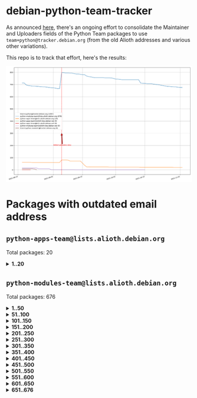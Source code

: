 # debian-python-team-tracker



As announced [here](https://lists.debian.org/debian-python/2021/08/msg00006.html), there's an ongoing effort to consolidate the Maintainer and Uploaders fields of the Python Team packages to use `team+python@tracker.debian.org` (from the old Alioth addresses and various other variations).



This repo is to track that effort, here's the results:



![Python team emails](images/python_team_emails.svg)


# Packages with outdated email address

## `python-apps-team@lists.alioth.debian.org`
Total packages: 20
<details>
<summary><b>1..20</b></summary>


| # | Package | Version |
| --- | --- | --- |
| 1 | [ctop](https://tracker.debian.org/ctop) | 1.0.0-2.1 |
| 2 | [cython](https://tracker.debian.org/cython) | 0.29.14-1 |
| 3 | [db2twitter](https://tracker.debian.org/db2twitter) | 0.6-1.1 |
| 4 | [dodgy](https://tracker.debian.org/dodgy) | 0.1.9-3 |
| 5 | [etm](https://tracker.debian.org/etm) | 3.2.30-1.1 |
| 6 | [firmware-microbit-micropython](https://tracker.debian.org/firmware-microbit-micropython) | 1.0.1-2 |
| 7 | [flatlatex](https://tracker.debian.org/flatlatex) | 0.8-1.1 |
| 8 | [freealchemist](https://tracker.debian.org/freealchemist) | 0.5-1.1 |
| 9 | [kanboard-cli](https://tracker.debian.org/kanboard-cli) | 0.0.2-1.1 |
| 10 | [lightyears](https://tracker.debian.org/lightyears) | 1.4-2 |
| 11 | [muttdown](https://tracker.debian.org/muttdown) | 0.3.4-1 |
| 12 | [pelican](https://tracker.debian.org/pelican) | 4.0.1+dfsg-1.1 |
| 13 | [pipenv](https://tracker.debian.org/pipenv) | 11.9.0-1.1 |
| 14 | [prospector](https://tracker.debian.org/prospector) | 1.1.7-2 |
| 15 | [pybik](https://tracker.debian.org/pybik) | 3.0-3.1 |
| 16 | [retweet](https://tracker.debian.org/retweet) | 0.10-1.1 |
| 17 | [sen](https://tracker.debian.org/sen) | 0.6.1-0.1 |
| 18 | [sinntp](https://tracker.debian.org/sinntp) | 1.6-1.2 |
| 19 | [smem](https://tracker.debian.org/smem) | 1.5-1.1 |
| 20 | [voltron](https://tracker.debian.org/voltron) | 0.1.7+git20200109-1.1 |
</details>

## `python-modules-team@lists.alioth.debian.org`
Total packages: 676
<details>
<summary><b>1..50</b></summary>


| # | Package | Version |
| --- | --- | --- |
| 1 | [anorack](https://tracker.debian.org/anorack) | 0.2.7-1 |
| 2 | [anosql](https://tracker.debian.org/anosql) | 1.0.1-1 |
| 3 | [appdirs](https://tracker.debian.org/appdirs) | 1.4.4-1 |
| 4 | [asn1crypto](https://tracker.debian.org/asn1crypto) | 1.4.0-1 |
| 5 | [astral](https://tracker.debian.org/astral) | 1.6.1-2 |
| 6 | [authres](https://tracker.debian.org/authres) | 1.2.0-2 |
| 7 | [automat](https://tracker.debian.org/automat) | 20.2.0-1 |
| 8 | [azure-cosmos-table-python](https://tracker.debian.org/azure-cosmos-table-python) | 1.0.5+git20191025-5 |
| 9 | [babelfish](https://tracker.debian.org/babelfish) | 0.5.4-3 |
| 10 | [bdist-nsi](https://tracker.debian.org/bdist-nsi) | 0.1.5-2 |
| 11 | [behave](https://tracker.debian.org/behave) | 1.2.6-3 |
| 12 | [bernhard](https://tracker.debian.org/bernhard) | 0.2.6-2 |
| 13 | [betamax](https://tracker.debian.org/betamax) | 0.8.1-2 |
| 14 | [bibtexparser](https://tracker.debian.org/bibtexparser) | 1.1.0+ds-3 |
| 15 | [binaryornot](https://tracker.debian.org/binaryornot) | 0.4.4+dfsg-4 |
| 16 | [bitstruct](https://tracker.debian.org/bitstruct) | 8.9.0-1 |
| 17 | [blessings](https://tracker.debian.org/blessings) | 1.6-3 |
| 18 | [case](https://tracker.debian.org/case) | 1.5.3+dfsg-3 |
| 19 | [celery-batches](https://tracker.debian.org/celery-batches) | 0.2-2 |
| 20 | [celery-haystack](https://tracker.debian.org/celery-haystack) | 0.10-4 |
| 21 | [cerealizer](https://tracker.debian.org/cerealizer) | 0.8.1-3 |
| 22 | [chardet](https://tracker.debian.org/chardet) | 4.0.0-1 |
| 23 | [chargebee-python](https://tracker.debian.org/chargebee-python) | 1.6.6-1 |
| 24 | [chargebee2-python](https://tracker.debian.org/chargebee2-python) | 2.7.3-1 |
| 25 | [circuits](https://tracker.debian.org/circuits) | 3.1.0+ds1-2 |
| 26 | [codicefiscale](https://tracker.debian.org/codicefiscale) | 0.9+ds0-2 |
| 27 | [colorclass](https://tracker.debian.org/colorclass) | 2.2.0-2.1 |
| 28 | [colorspacious](https://tracker.debian.org/colorspacious) | 1.1.2-2 |
| 29 | [commonmark](https://tracker.debian.org/commonmark) | 0.9.1-3 |
| 30 | [constantly](https://tracker.debian.org/constantly) | 15.1.0-2 |
| 31 | [contextlib2](https://tracker.debian.org/contextlib2) | 0.6.0.post1-1 |
| 32 | [cookiecutter](https://tracker.debian.org/cookiecutter) | 1.6.0-4 |
| 33 | [coreapi](https://tracker.debian.org/coreapi) | 2.3.3-4 |
| 34 | [coreschema](https://tracker.debian.org/coreschema) | 0.0.4-3 |
| 35 | [cov-core](https://tracker.debian.org/cov-core) | 1.15.0-3 |
| 36 | [cppy](https://tracker.debian.org/cppy) | 1.1.0-2 |
| 37 | [cram](https://tracker.debian.org/cram) | 0.7-4 |
| 38 | [cssutils](https://tracker.debian.org/cssutils) | 1.0.2-3 |
| 39 | [d2to1](https://tracker.debian.org/d2to1) | 0.2.12-2 |
| 40 | [deap](https://tracker.debian.org/deap) | 1.3.1-2 |
| 41 | [debiancontributors](https://tracker.debian.org/debiancontributors) | 0.7.8-2 |
| 42 | [devpi-common](https://tracker.debian.org/devpi-common) | 3.2.2-1.1 |
| 43 | [django-ajax-selects](https://tracker.debian.org/django-ajax-selects) | 1.7.0-3 |
| 44 | [django-anymail](https://tracker.debian.org/django-anymail) | 7.1.0-1 |
| 45 | [django-bitfield](https://tracker.debian.org/django-bitfield) | 1.9.6-2 |
| 46 | [django-dirtyfields](https://tracker.debian.org/django-dirtyfields) | 1.3.1-2 |
| 47 | [django-downloadview](https://tracker.debian.org/django-downloadview) | 2.1.1-1 |
| 48 | [django-environ](https://tracker.debian.org/django-environ) | 0.4.4-2 |
| 49 | [django-filter](https://tracker.debian.org/django-filter) | 2.4.0-1 |
| 50 | [django-hvad](https://tracker.debian.org/django-hvad) | 1.8.0-1.1 |
</details>
<details>
<summary><b>51..100</b></summary>

| # | Package | Version |
| --- | --- | --- |
| 51 | [django-impersonate](https://tracker.debian.org/django-impersonate) | 1.5-1 |
| 52 | [django-js-reverse](https://tracker.debian.org/django-js-reverse) | 0.7.3-1.1 |
| 53 | [django-macaddress](https://tracker.debian.org/django-macaddress) | 1.5.0-2 |
| 54 | [django-markupfield](https://tracker.debian.org/django-markupfield) | 2.0.0-1 |
| 55 | [django-memoize](https://tracker.debian.org/django-memoize) | 2.2.0+dfsg-1 |
| 56 | [django-nose](https://tracker.debian.org/django-nose) | 1.4.6-2.1 |
| 57 | [django-notification](https://tracker.debian.org/django-notification) | 1.2.0-3 |
| 58 | [django-organizations](https://tracker.debian.org/django-organizations) | 1.1.2-1 |
| 59 | [django-pagination](https://tracker.debian.org/django-pagination) | 1.0.7-4 |
| 60 | [django-paintstore](https://tracker.debian.org/django-paintstore) | 0.2-4 |
| 61 | [django-picklefield](https://tracker.debian.org/django-picklefield) | 3.0.1-1 |
| 62 | [django-pipeline](https://tracker.debian.org/django-pipeline) | 1.6.14-3 |
| 63 | [django-q](https://tracker.debian.org/django-q) | 1.2.1-1 |
| 64 | [django-recurrence](https://tracker.debian.org/django-recurrence) | 1.10.3-1 |
| 65 | [django-redis-sessions](https://tracker.debian.org/django-redis-sessions) | 0.6.1-2 |
| 66 | [django-simple-redis-admin](https://tracker.debian.org/django-simple-redis-admin) | 1.4.0-2 |
| 67 | [django-stronghold](https://tracker.debian.org/django-stronghold) | 0.3.0+debian-2 |
| 68 | [django-webpack-loader](https://tracker.debian.org/django-webpack-loader) | 0.6.0-2 |
| 69 | [django-websocket-redis](https://tracker.debian.org/django-websocket-redis) | 0.4.7-2 |
| 70 | [django-wkhtmltopdf](https://tracker.debian.org/django-wkhtmltopdf) | 3.3.0-1 |
| 71 | [django-xmlrpc](https://tracker.debian.org/django-xmlrpc) | 0.1.8-2 |
| 72 | [djangorestframework-api-key](https://tracker.debian.org/djangorestframework-api-key) | 2.0.0-2 |
| 73 | [djangorestframework-filters](https://tracker.debian.org/djangorestframework-filters) | 1.0.0.dev0-1 |
| 74 | [dkimpy](https://tracker.debian.org/dkimpy) | 1.0.5-1 |
| 75 | [dnsdiag](https://tracker.debian.org/dnsdiag) | 1.7.0-1 |
| 76 | [dnspython](https://tracker.debian.org/dnspython) | 2.0.0-1 |
| 77 | [dockerpty](https://tracker.debian.org/dockerpty) | 0.4.1-2 |
| 78 | [dominate](https://tracker.debian.org/dominate) | 2.3.1-2 |
| 79 | [doublex](https://tracker.debian.org/doublex) | 1.9.2-1 |
| 80 | [drf-generators](https://tracker.debian.org/drf-generators) | 0.5.0-1 |
| 81 | [easyprocess](https://tracker.debian.org/easyprocess) | 0.2.5-2 |
| 82 | [elasticsearch-curator](https://tracker.debian.org/elasticsearch-curator) | 5.8.1-1 |
| 83 | [entrypoints](https://tracker.debian.org/entrypoints) | 0.3-3 |
| 84 | [enum34](https://tracker.debian.org/enum34) | 1.1.6-4 |
| 85 | [enzyme](https://tracker.debian.org/enzyme) | 0.4.1-2 |
| 86 | [exam](https://tracker.debian.org/exam) | 0.10.5-3 |
| 87 | [factory-boy](https://tracker.debian.org/factory-boy) | 2.11.1-3 |
| 88 | [faker](https://tracker.debian.org/faker) | 0.9.3-0.1 |
| 89 | [fakesleep](https://tracker.debian.org/fakesleep) | 0.1-2 |
| 90 | [fastchunking](https://tracker.debian.org/fastchunking) | 0.0.3-2 |
| 91 | [feedgenerator](https://tracker.debian.org/feedgenerator) | 1.9-2 |
| 92 | [flake8-polyfill](https://tracker.debian.org/flake8-polyfill) | 1.0.2-2 |
| 93 | [flask-api](https://tracker.debian.org/flask-api) | 1.1+dfsg-1.1 |
| 94 | [flask-assets](https://tracker.debian.org/flask-assets) | 2.0-1 |
| 95 | [flask-babelex](https://tracker.debian.org/flask-babelex) | 0.9.4-1 |
| 96 | [flask-bcrypt](https://tracker.debian.org/flask-bcrypt) | 0.7.1-2 |
| 97 | [flask-compress](https://tracker.debian.org/flask-compress) | 1.4.0-3 |
| 98 | [flask-gravatar](https://tracker.debian.org/flask-gravatar) | 0.4.2-2 |
| 99 | [flask-htmlmin](https://tracker.debian.org/flask-htmlmin) | 1.3.2-2 |
| 100 | [flask-ldapconn](https://tracker.debian.org/flask-ldapconn) | 0.7.2-1.1 |
</details>
<details>
<summary><b>101..150</b></summary>

| # | Package | Version |
| --- | --- | --- |
| 101 | [flask-limiter](https://tracker.debian.org/flask-limiter) | 1.0.1-2 |
| 102 | [flask-login](https://tracker.debian.org/flask-login) | 0.5.0-1 |
| 103 | [flask-mail](https://tracker.debian.org/flask-mail) | 0.9.1+dfsg1-1.1 |
| 104 | [flask-mongoengine](https://tracker.debian.org/flask-mongoengine) | 0.9.3-4 |
| 105 | [flask-multistatic](https://tracker.debian.org/flask-multistatic) | 1.0-2 |
| 106 | [flask-paranoid](https://tracker.debian.org/flask-paranoid) | 0.2.0-3.1 |
| 107 | [flask-script](https://tracker.debian.org/flask-script) | 2.0.6-2 |
| 108 | [flask-silk](https://tracker.debian.org/flask-silk) | 0.2-18 |
| 109 | [flask-wtf](https://tracker.debian.org/flask-wtf) | 0.14.3-1 |
| 110 | [flufl.bounce](https://tracker.debian.org/flufl.bounce) | 3.0.1-1 |
| 111 | [flufl.enum](https://tracker.debian.org/flufl.enum) | 4.1.1-3 |
| 112 | [flufl.i18n](https://tracker.debian.org/flufl.i18n) | 3.0.1-1 |
| 113 | [flufl.lock](https://tracker.debian.org/flufl.lock) | 5.0.1-1 |
| 114 | [flufl.password](https://tracker.debian.org/flufl.password) | 1.3-3 |
| 115 | [flufl.testing](https://tracker.debian.org/flufl.testing) | 0.7-2 |
| 116 | [gerritlib](https://tracker.debian.org/gerritlib) | 0.8.0-2 |
| 117 | [gmplot](https://tracker.debian.org/gmplot) | 1.2.0-2 |
| 118 | [gpxpy](https://tracker.debian.org/gpxpy) | 1.4.2-1 |
| 119 | [gtextfsm](https://tracker.debian.org/gtextfsm) | 1.1.0-2 |
| 120 | [gtts](https://tracker.debian.org/gtts) | 2.0.3-1 |
| 121 | [gtts-token](https://tracker.debian.org/gtts-token) | 1.1.3-1 |
| 122 | [guzzle-sphinx-theme](https://tracker.debian.org/guzzle-sphinx-theme) | 0.7.11-5 |
| 123 | [hachoir](https://tracker.debian.org/hachoir) | 3.1.0+dfsg-3 |
| 124 | [haproxy-log-analysis](https://tracker.debian.org/haproxy-log-analysis) | 2.0~b0-2 |
| 125 | [heapdict](https://tracker.debian.org/heapdict) | 1.0.1-1 |
| 126 | [hiro](https://tracker.debian.org/hiro) | 0.5-2 |
| 127 | [httpx](https://tracker.debian.org/httpx) | 0.16.1-1 |
| 128 | [hypothesis-auto](https://tracker.debian.org/hypothesis-auto) | 1.1.4-2 |
| 129 | [importmagic](https://tracker.debian.org/importmagic) | 0.1.7-2 |
| 130 | [inflection](https://tracker.debian.org/inflection) | 0.3.1-2 |
| 131 | [isodate](https://tracker.debian.org/isodate) | 0.6.0-2 |
| 132 | [itypes](https://tracker.debian.org/itypes) | 1.1.0-4 |
| 133 | [jaraco.itertools](https://tracker.debian.org/jaraco.itertools) | 2.0.1-4 |
| 134 | [javaproperties](https://tracker.debian.org/javaproperties) | 0.7.0-1 |
| 135 | [jinja2-time](https://tracker.debian.org/jinja2-time) | 0.2.0-2 |
| 136 | [jpy](https://tracker.debian.org/jpy) | 0.9.0-3 |
| 137 | [jpylyzer](https://tracker.debian.org/jpylyzer) | 2.0.0-3 |
| 138 | [json-tricks](https://tracker.debian.org/json-tricks) | 3.11.0-2 |
| 139 | [jsonhyperschema-codec](https://tracker.debian.org/jsonhyperschema-codec) | 1.0.3-2 |
| 140 | [jsonpickle](https://tracker.debian.org/jsonpickle) | 1.2-1 |
| 141 | [junos-eznc](https://tracker.debian.org/junos-eznc) | 2.1.7-3 |
| 142 | [jupyter-sphinx-theme](https://tracker.debian.org/jupyter-sphinx-theme) | 0.0.6+ds1-10 |
| 143 | [kitchen](https://tracker.debian.org/kitchen) | 1.2.6-2 |
| 144 | [kivy](https://tracker.debian.org/kivy) | 1.11.0-2 |
| 145 | [lazr.delegates](https://tracker.debian.org/lazr.delegates) | 2.0.3-2 |
| 146 | [lazr.smtptest](https://tracker.debian.org/lazr.smtptest) | 2.0.3-2 |
| 147 | [lexicon](https://tracker.debian.org/lexicon) | 3.3.17-1 |
| 148 | [libthumbor](https://tracker.debian.org/libthumbor) | 1.3.3-2 |
| 149 | [logilab-constraint](https://tracker.debian.org/logilab-constraint) | 0.6.0-2 |
| 150 | [mako](https://tracker.debian.org/mako) | 1.1.3+ds1-2 |
</details>
<details>
<summary><b>151..200</b></summary>

| # | Package | Version |
| --- | --- | --- |
| 151 | [manuel](https://tracker.debian.org/manuel) | 1.10.1-2 |
| 152 | [markupsafe](https://tracker.debian.org/markupsafe) | 1.1.1-1 |
| 153 | [mercurial-extension-utils](https://tracker.debian.org/mercurial-extension-utils) | 1.5.1-1 |
| 154 | [mercurial-extension-utils](https://tracker.debian.org/mercurial-extension-utils) | 1.5.1-3 |
| 155 | [mercurial-keyring](https://tracker.debian.org/mercurial-keyring) | 1.3.1-3 |
| 156 | [microsoft-authentication-extensions-for-python](https://tracker.debian.org/microsoft-authentication-extensions-for-python) | 0.3.0-1 |
| 157 | [milksnake](https://tracker.debian.org/milksnake) | 0.1.5-1 |
| 158 | [mimerender](https://tracker.debian.org/mimerender) | 0.6.0-2 |
| 159 | [mmllib](https://tracker.debian.org/mmllib) | 0.3.0.post1-2 |
| 160 | [mockldap](https://tracker.debian.org/mockldap) | 0.3.0-4 |
| 161 | [modernize](https://tracker.debian.org/modernize) | 0.7-2 |
| 162 | [moksha.common](https://tracker.debian.org/moksha.common) | 1.2.5-4 |
| 163 | [more-itertools](https://tracker.debian.org/more-itertools) | 4.2.0-3 |
| 164 | [mrtparse](https://tracker.debian.org/mrtparse) | 1.6-2 |
| 165 | [musicbrainzngs](https://tracker.debian.org/musicbrainzngs) | 0.7.1-2 |
| 166 | [mutagen](https://tracker.debian.org/mutagen) | 1.45.1-2 |
| 167 | [mwic](https://tracker.debian.org/mwic) | 0.7.8-1 |
| 168 | [mysql-connector-python](https://tracker.debian.org/mysql-connector-python) | 8.0.15-2 |
| 169 | [nb2plots](https://tracker.debian.org/nb2plots) | 0.6-2 |
| 170 | [netmiko](https://tracker.debian.org/netmiko) | 2.4.2-1 |
| 171 | [networkx](https://tracker.debian.org/networkx) | 2.5+ds-2 |
| 172 | [nose](https://tracker.debian.org/nose) | 1.3.7-6 |
| 173 | [nose2](https://tracker.debian.org/nose2) | 0.9.2-1 |
| 174 | [nose2-cov](https://tracker.debian.org/nose2-cov) | 1.0a4-3 |
| 175 | [ntplib](https://tracker.debian.org/ntplib) | 0.3.3-2 |
| 176 | [numpy-stl](https://tracker.debian.org/numpy-stl) | 2.9.0-1 |
| 177 | [numpydoc](https://tracker.debian.org/numpydoc) | 1.1.0-3 |
| 178 | [obsub](https://tracker.debian.org/obsub) | 0.2-4 |
| 179 | [okasha](https://tracker.debian.org/okasha) | 0.2.4-4 |
| 180 | [overpass](https://tracker.debian.org/overpass) | 0.7-1 |
| 181 | [pastescript](https://tracker.debian.org/pastescript) | 2.0.2-4 |
| 182 | [pcapy](https://tracker.debian.org/pcapy) | 0.11.4-2 |
| 183 | [pdfkit](https://tracker.debian.org/pdfkit) | 0.6.1-2 |
| 184 | [pep8](https://tracker.debian.org/pep8) | 1.7.1-9 |
| 185 | [pep8-naming](https://tracker.debian.org/pep8-naming) | 0.10.0-1 |
| 186 | [pg8000](https://tracker.debian.org/pg8000) | 1.10.6-2 |
| 187 | [pidcat](https://tracker.debian.org/pidcat) | 2.1.0-4 |
| 188 | [pilkit](https://tracker.debian.org/pilkit) | 2.0-3 |
| 189 | [plastex](https://tracker.debian.org/plastex) | 2.1-2 |
| 190 | [ply](https://tracker.debian.org/ply) | 3.11-4 |
| 191 | [portio](https://tracker.debian.org/portio) | 0.5-4 |
| 192 | [postgresfixture](https://tracker.debian.org/postgresfixture) | 0.4.2-1 |
| 193 | [power](https://tracker.debian.org/power) | 1.4+dfsg-4 |
| 194 | [pprintpp](https://tracker.debian.org/pprintpp) | 0.4.0-2 |
| 195 | [preggy](https://tracker.debian.org/preggy) | 1.4.4-1 |
| 196 | [prettytable](https://tracker.debian.org/prettytable) | 0.7.2-5 |
| 197 | [proxmoxer](https://tracker.debian.org/proxmoxer) | 1.0.3-2 |
| 198 | [ptable](https://tracker.debian.org/ptable) | 0.9.2-2 |
| 199 | [py-macaroon-bakery](https://tracker.debian.org/py-macaroon-bakery) | 1.3.1-1 |
| 200 | [py-radix](https://tracker.debian.org/py-radix) | 0.10.0-3 |
</details>
<details>
<summary><b>201..250</b></summary>

| # | Package | Version |
| --- | --- | --- |
| 201 | [py3dns](https://tracker.debian.org/py3dns) | 3.2.1-1 |
| 202 | [pyasn1](https://tracker.debian.org/pyasn1) | 0.4.8-1 |
| 203 | [pybindgen](https://tracker.debian.org/pybindgen) | 0.20.0+dfsg1-2 |
| 204 | [pycairo](https://tracker.debian.org/pycairo) | 1.16.2-3 |
| 205 | [pycairo](https://tracker.debian.org/pycairo) | 1.16.2-4 |
| 206 | [pycallgraph](https://tracker.debian.org/pycallgraph) | 1.1.3-1.2 |
| 207 | [pycares](https://tracker.debian.org/pycares) | 3.1.1-1 |
| 208 | [pycifrw](https://tracker.debian.org/pycifrw) | 4.4-2 |
| 209 | [pyclamd](https://tracker.debian.org/pyclamd) | 0.4.0-2 |
| 210 | [pycodestyle](https://tracker.debian.org/pycodestyle) | 2.6.0-1 |
| 211 | [pycparser](https://tracker.debian.org/pycparser) | 2.20-3 |
| 212 | [pycryptodome](https://tracker.debian.org/pycryptodome) | 3.9.7+dfsg1-1 |
| 213 | [pycxx](https://tracker.debian.org/pycxx) | 7.1.4-0.1 |
| 214 | [pydbus](https://tracker.debian.org/pydbus) | 0.6.0-4 |
| 215 | [pydenticon](https://tracker.debian.org/pydenticon) | 0.3.1-2 |
| 216 | [pydispatcher](https://tracker.debian.org/pydispatcher) | 2.0.5-2 |
| 217 | [pydle](https://tracker.debian.org/pydle) | 0.9.4-2 |
| 218 | [pyeapi](https://tracker.debian.org/pyeapi) | 0.8.1-2 |
| 219 | [pyee](https://tracker.debian.org/pyee) | 7.0.2-1 |
| 220 | [pyenchant](https://tracker.debian.org/pyenchant) | 3.2.0-1 |
| 221 | [pyfg](https://tracker.debian.org/pyfg) | 0.50-2 |
| 222 | [pyfiglet](https://tracker.debian.org/pyfiglet) | 0.8.0+dfsg-1 |
| 223 | [pyfribidi](https://tracker.debian.org/pyfribidi) | 0.12.0+repack-7 |
| 224 | [pygame](https://tracker.debian.org/pygame) | 1.9.6+dfsg-2 |
| 225 | [pygeoif](https://tracker.debian.org/pygeoif) | 0.7-2 |
| 226 | [pygithub](https://tracker.debian.org/pygithub) | 1.43.7-1 |
| 227 | [pygments](https://tracker.debian.org/pygments) | 2.3.1+dfsg-3 |
| 228 | [pygtail](https://tracker.debian.org/pygtail) | 0.6.1-2 |
| 229 | [pygtkspellcheck](https://tracker.debian.org/pygtkspellcheck) | 4.0.5-2 |
| 230 | [pyhamcrest](https://tracker.debian.org/pyhamcrest) | 1.9.0-3 |
| 231 | [pyinotify](https://tracker.debian.org/pyinotify) | 0.9.6-1.3 |
| 232 | [pyiosxr](https://tracker.debian.org/pyiosxr) | 0.52-1.1 |
| 233 | [pyjavaproperties](https://tracker.debian.org/pyjavaproperties) | 0.7-2 |
| 234 | [pyjokes](https://tracker.debian.org/pyjokes) | 0.5.0-3 |
| 235 | [pykcs11](https://tracker.debian.org/pykcs11) | 1.5.10-1 |
| 236 | [pylama](https://tracker.debian.org/pylama) | 7.4.3-3 |
| 237 | [pylibmc](https://tracker.debian.org/pylibmc) | 1.5.2-3 |
| 238 | [pylint-celery](https://tracker.debian.org/pylint-celery) | 0.3-5 |
| 239 | [pylint-common](https://tracker.debian.org/pylint-common) | 0.2.5-4 |
| 240 | [pylint-django](https://tracker.debian.org/pylint-django) | 2.0.13-1 |
| 241 | [pylint-flask](https://tracker.debian.org/pylint-flask) | 0.5-4 |
| 242 | [pylint-plugin-utils](https://tracker.debian.org/pylint-plugin-utils) | 0.6-1 |
| 243 | [pymacs](https://tracker.debian.org/pymacs) | 0.25-3 |
| 244 | [pymilter](https://tracker.debian.org/pymilter) | 1.0.4-2 |
| 245 | [pymodbus](https://tracker.debian.org/pymodbus) | 2.1.0+dfsg-2 |
| 246 | [pymssql](https://tracker.debian.org/pymssql) | 2.1.4+dfsg-3 |
| 247 | [pynag](https://tracker.debian.org/pynag) | 1.1.2+dfsg-2 |
| 248 | [pynliner](https://tracker.debian.org/pynliner) | 0.8.0-2 |
| 249 | [pyopengl](https://tracker.debian.org/pyopengl) | 3.1.5+dfsg-1 |
| 250 | [pypandoc](https://tracker.debian.org/pypandoc) | 1.5+ds0-1 |
</details>
<details>
<summary><b>251..300</b></summary>

| # | Package | Version |
| --- | --- | --- |
| 251 | [pyparsing](https://tracker.debian.org/pyparsing) | 2.4.7-1 |
| 252 | [pyphen](https://tracker.debian.org/pyphen) | 0.9.5-3 |
| 253 | [pyprind](https://tracker.debian.org/pyprind) | 2.11.2-2 |
| 254 | [pyquery](https://tracker.debian.org/pyquery) | 1.2.9-4 |
| 255 | [pyrad](https://tracker.debian.org/pyrad) | 2.1-2 |
| 256 | [pyrsistent](https://tracker.debian.org/pyrsistent) | 0.15.5-1 |
| 257 | [pysimplesoap](https://tracker.debian.org/pysimplesoap) | 1.16.2-3 |
| 258 | [pysmi](https://tracker.debian.org/pysmi) | 0.3.2-2 |
| 259 | [pysodium](https://tracker.debian.org/pysodium) | 0.7.0-2 |
| 260 | [pyspf](https://tracker.debian.org/pyspf) | 2.0.14-2 |
| 261 | [pysrt](https://tracker.debian.org/pysrt) | 1.0.1-2 |
| 262 | [pyssim](https://tracker.debian.org/pyssim) | 0.2-2 |
| 263 | [pystemd](https://tracker.debian.org/pystemd) | 0.7.0-4 |
| 264 | [pysubnettree](https://tracker.debian.org/pysubnettree) | 0.33-1 |
| 265 | [pytaglib](https://tracker.debian.org/pytaglib) | 0.3.6+dfsg-2 |
| 266 | [pytds](https://tracker.debian.org/pytds) | 1.10.0-1 |
| 267 | [pytest-arraydiff](https://tracker.debian.org/pytest-arraydiff) | 0.3-1 |
| 268 | [pytest-bdd](https://tracker.debian.org/pytest-bdd) | 3.2.1-1 |
| 269 | [pytest-cookies](https://tracker.debian.org/pytest-cookies) | 0.4.0-1 |
| 270 | [pytest-django](https://tracker.debian.org/pytest-django) | 3.5.1-1 |
| 271 | [pytest-expect](https://tracker.debian.org/pytest-expect) | 1.1.0-2 |
| 272 | [pytest-forked](https://tracker.debian.org/pytest-forked) | 1.3.0-1 |
| 273 | [pytest-httpbin](https://tracker.debian.org/pytest-httpbin) | 1.0.0-2 |
| 274 | [pytest-instafail](https://tracker.debian.org/pytest-instafail) | 0.4.2-1 |
| 275 | [pytest-remotedata](https://tracker.debian.org/pytest-remotedata) | 0.3.2-1 |
| 276 | [pytest-runner](https://tracker.debian.org/pytest-runner) | 2.11.1-1.2 |
| 277 | [pytest-sugar](https://tracker.debian.org/pytest-sugar) | 0.9.4-1 |
| 278 | [pytest-tornado](https://tracker.debian.org/pytest-tornado) | 0.8.1-1 |
| 279 | [pytest-vcr](https://tracker.debian.org/pytest-vcr) | 1.0.2-2 |
| 280 | [pytest-xvfb](https://tracker.debian.org/pytest-xvfb) | 1.2.0-1 |
| 281 | [python-activipy](https://tracker.debian.org/python-activipy) | 0.1-7 |
| 282 | [python-adal](https://tracker.debian.org/python-adal) | 1.2.2-1 |
| 283 | [python-agate](https://tracker.debian.org/python-agate) | 1.6.1-1 |
| 284 | [python-agate-excel](https://tracker.debian.org/python-agate-excel) | 0.2.3-1 |
| 285 | [python-aiohttp-security](https://tracker.debian.org/python-aiohttp-security) | 0.4.0-2 |
| 286 | [python-aiohttp-session](https://tracker.debian.org/python-aiohttp-session) | 2.9.0-2 |
| 287 | [python-aioinflux](https://tracker.debian.org/python-aioinflux) | 0.9.0-2 |
| 288 | [python-aiomeasures](https://tracker.debian.org/python-aiomeasures) | 0.5.14-3 |
| 289 | [python-amqplib](https://tracker.debian.org/python-amqplib) | 1.0.2-2 |
| 290 | [python-anyjson](https://tracker.debian.org/python-anyjson) | 0.3.3-2 |
| 291 | [python-apptools](https://tracker.debian.org/python-apptools) | 4.5.0-1.1 |
| 292 | [python-aptly](https://tracker.debian.org/python-aptly) | 0.12.10-2 |
| 293 | [python-args](https://tracker.debian.org/python-args) | 0.1.0-3 |
| 294 | [python-arpy](https://tracker.debian.org/python-arpy) | 1.1.1-4 |
| 295 | [python-astor](https://tracker.debian.org/python-astor) | 0.8.1-1 |
| 296 | [python-async-timeout](https://tracker.debian.org/python-async-timeout) | 3.0.1-1.1 |
| 297 | [python-azure-devtools](https://tracker.debian.org/python-azure-devtools) | 1.2.0-1 |
| 298 | [python-base58](https://tracker.debian.org/python-base58) | 1.0.3-1.1 |
| 299 | [python-bcdoc](https://tracker.debian.org/python-bcdoc) | 0.16.0-2 |
| 300 | [python-bioblend](https://tracker.debian.org/python-bioblend) | 0.7.0-3 |
</details>
<details>
<summary><b>301..350</b></summary>

| # | Package | Version |
| --- | --- | --- |
| 301 | [python-bitbucket-api](https://tracker.debian.org/python-bitbucket-api) | 0.5.0-3 |
| 302 | [python-box](https://tracker.debian.org/python-box) | 3.4.6-2 |
| 303 | [python-btrees](https://tracker.debian.org/python-btrees) | 4.3.1-2 |
| 304 | [python-cachecontrol](https://tracker.debian.org/python-cachecontrol) | 0.12.6-1 |
| 305 | [python-can](https://tracker.debian.org/python-can) | 3.3.2.final~github-2 |
| 306 | [python-cement](https://tracker.debian.org/python-cement) | 2.10.0-2 |
| 307 | [python-cerberus](https://tracker.debian.org/python-cerberus) | 1.3.2-1 |
| 308 | [python-click-log](https://tracker.debian.org/python-click-log) | 0.2.1-2 |
| 309 | [python-click-threading](https://tracker.debian.org/python-click-threading) | 0.4.4-2 |
| 310 | [python-clint](https://tracker.debian.org/python-clint) | 0.5.1-3 |
| 311 | [python-cluster](https://tracker.debian.org/python-cluster) | 1.3.3-3 |
| 312 | [python-cmarkgfm](https://tracker.debian.org/python-cmarkgfm) | 0.4.2-1 |
| 313 | [python-coloredlogs](https://tracker.debian.org/python-coloredlogs) | 7.3-2 |
| 314 | [python-colour](https://tracker.debian.org/python-colour) | 0.1.5-2 |
| 315 | [python-commentjson](https://tracker.debian.org/python-commentjson) | 0.8.3-2 |
| 316 | [python-consul](https://tracker.debian.org/python-consul) | 0.7.1-1.1 |
| 317 | [python-cookies](https://tracker.debian.org/python-cookies) | 2.2.1-3 |
| 318 | [python-cpuinfo](https://tracker.debian.org/python-cpuinfo) | 5.0.0-2 |
| 319 | [python-crcmod](https://tracker.debian.org/python-crcmod) | 1.7+dfsg-2 |
| 320 | [python-cs](https://tracker.debian.org/python-cs) | 2.7.1-1 |
| 321 | [python-cssselect2](https://tracker.debian.org/python-cssselect2) | 0.3.0-1 |
| 322 | [python-cycler](https://tracker.debian.org/python-cycler) | 0.10.0-3 |
| 323 | [python-daiquiri](https://tracker.debian.org/python-daiquiri) | 1.6.0-1 |
| 324 | [python-dbfread](https://tracker.debian.org/python-dbfread) | 2.0.7-3 |
| 325 | [python-decorator](https://tracker.debian.org/python-decorator) | 4.4.2-2 |
| 326 | [python-demjson](https://tracker.debian.org/python-demjson) | 2.2.4-5 |
| 327 | [python-diaspy](https://tracker.debian.org/python-diaspy) | 0.6.0-2 |
| 328 | [python-dict2xml](https://tracker.debian.org/python-dict2xml) | 1.7.0-1 |
| 329 | [python-dictobj](https://tracker.debian.org/python-dictobj) | 0.4-4 |
| 330 | [python-distro](https://tracker.debian.org/python-distro) | 1.5.0-1 |
| 331 | [python-distutils-extra](https://tracker.debian.org/python-distutils-extra) | 2.45 |
| 332 | [python-django-braces](https://tracker.debian.org/python-django-braces) | 1.14.0-1 |
| 333 | [python-django-casclient](https://tracker.debian.org/python-django-casclient) | 1.5.3-1 |
| 334 | [python-django-dbconn-retry](https://tracker.debian.org/python-django-dbconn-retry) | 0.1.5-1.1 |
| 335 | [python-django-etcd-settings](https://tracker.debian.org/python-django-etcd-settings) | 0.1.13+dfsg-3 |
| 336 | [python-django-gravatar2](https://tracker.debian.org/python-django-gravatar2) | 1.4.4-2 |
| 337 | [python-django-jsonfield](https://tracker.debian.org/python-django-jsonfield) | 1.4.0-2 |
| 338 | [python-django-push-notifications](https://tracker.debian.org/python-django-push-notifications) | 1.4.1-1 |
| 339 | [python-django-rest-hooks](https://tracker.debian.org/python-django-rest-hooks) | 1.6.0-1.1 |
| 340 | [python-django-simple-history](https://tracker.debian.org/python-django-simple-history) | 2.7.0-1.1 |
| 341 | [python-django-split-settings](https://tracker.debian.org/python-django-split-settings) | 0.3.0-2 |
| 342 | [python-dnslib](https://tracker.debian.org/python-dnslib) | 0.9.14-1 |
| 343 | [python-docutils](https://tracker.debian.org/python-docutils) | 0.16+dfsg-2 |
| 344 | [python-doubleratchet](https://tracker.debian.org/python-doubleratchet) | 0.6.0-2 |
| 345 | [python-dpkt](https://tracker.debian.org/python-dpkt) | 1.9.2-2 |
| 346 | [python-easywebdav](https://tracker.debian.org/python-easywebdav) | 1.2.0-8 |
| 347 | [python-enable](https://tracker.debian.org/python-enable) | 4.8.1-1 |
| 348 | [python-envisage](https://tracker.debian.org/python-envisage) | 4.9.0-2.1 |
| 349 | [python-envparse](https://tracker.debian.org/python-envparse) | 0.2.0-2 |
| 350 | [python-envs](https://tracker.debian.org/python-envs) | 1.2.6-1.1 |
</details>
<details>
<summary><b>351..400</b></summary>

| # | Package | Version |
| --- | --- | --- |
| 351 | [python-epc](https://tracker.debian.org/python-epc) | 0.0.5-3 |
| 352 | [python-etcd](https://tracker.debian.org/python-etcd) | 0.4.5-2 |
| 353 | [python-ethtool](https://tracker.debian.org/python-ethtool) | 0.14-3 |
| 354 | [python-ewmh](https://tracker.debian.org/python-ewmh) | 0.1.6-2 |
| 355 | [python-exchangelib](https://tracker.debian.org/python-exchangelib) | 3.2.0-1 |
| 356 | [python-exotel](https://tracker.debian.org/python-exotel) | 0.1.5-2 |
| 357 | [python-fastimport](https://tracker.debian.org/python-fastimport) | 0.9.8-5 |
| 358 | [python-feather-format](https://tracker.debian.org/python-feather-format) | 0.3.1+dfsg1-4 |
| 359 | [python-flaky](https://tracker.debian.org/python-flaky) | 3.7.0-1 |
| 360 | [python-flask-jwt-extended](https://tracker.debian.org/python-flask-jwt-extended) | 3.24.1-2 |
| 361 | [python-flask-marshmallow](https://tracker.debian.org/python-flask-marshmallow) | 0.10.1-4 |
| 362 | [python-flask-seeder](https://tracker.debian.org/python-flask-seeder) | 0.1~a2-2 |
| 363 | [python-ftputil](https://tracker.debian.org/python-ftputil) | 3.4-3 |
| 364 | [python-fudge](https://tracker.debian.org/python-fudge) | 1.1.0-2 |
| 365 | [python-gammu](https://tracker.debian.org/python-gammu) | 2.12-2 |
| 366 | [python-genty](https://tracker.debian.org/python-genty) | 1.3.2-1 |
| 367 | [python-geoip](https://tracker.debian.org/python-geoip) | 1.3.2-3 |
| 368 | [python-geoip2](https://tracker.debian.org/python-geoip2) | 2.9.0+dfsg1-2 |
| 369 | [python-getdns](https://tracker.debian.org/python-getdns) | 1.0.0~b1-2 |
| 370 | [python-gflags](https://tracker.debian.org/python-gflags) | 1.5.1-7 |
| 371 | [python-glob2](https://tracker.debian.org/python-glob2) | 0.5-3 |
| 372 | [python-gmpy2](https://tracker.debian.org/python-gmpy2) | 2.1.0~b5-0.1 |
| 373 | [python-gntp](https://tracker.debian.org/python-gntp) | 1.0.3-2 |
| 374 | [python-gnupg](https://tracker.debian.org/python-gnupg) | 0.4.6-1 |
| 375 | [python-guizero](https://tracker.debian.org/python-guizero) | 1.1.0+dfsg1-2 |
| 376 | [python-hashids](https://tracker.debian.org/python-hashids) | 1.3.1-1 |
| 377 | [python-hidapi](https://tracker.debian.org/python-hidapi) | 0.9.0.post3-2 |
| 378 | [python-hiredis](https://tracker.debian.org/python-hiredis) | 1.0.1-1 |
| 379 | [python-hpilo](https://tracker.debian.org/python-hpilo) | 4.3-3 |
| 380 | [python-html2text](https://tracker.debian.org/python-html2text) | 2020.1.16-1 |
| 381 | [python-http-parser](https://tracker.debian.org/python-http-parser) | 0.9.0-1 |
| 382 | [python-httptools](https://tracker.debian.org/python-httptools) | 0.1.1-1 |
| 383 | [python-ibm-cloud-sdk-core](https://tracker.debian.org/python-ibm-cloud-sdk-core) | 1.6.2-1 |
| 384 | [python-icalendar](https://tracker.debian.org/python-icalendar) | 4.0.3-4 |
| 385 | [python-idna](https://tracker.debian.org/python-idna) | 2.10-1 |
| 386 | [python-imagesize](https://tracker.debian.org/python-imagesize) | 1.2.0-2 |
| 387 | [python-iniparse](https://tracker.debian.org/python-iniparse) | 0.4-3 |
| 388 | [python-ipaddr](https://tracker.debian.org/python-ipaddr) | 2.2.0-4 |
| 389 | [python-ipaddress](https://tracker.debian.org/python-ipaddress) | 1.0.23-1 |
| 390 | [python-ipfix](https://tracker.debian.org/python-ipfix) | 0.9.7-2 |
| 391 | [python-irodsclient](https://tracker.debian.org/python-irodsclient) | 0.8.1-2 |
| 392 | [python-isc-dhcp-leases](https://tracker.debian.org/python-isc-dhcp-leases) | 0.9.1-2 |
| 393 | [python-iso3166](https://tracker.debian.org/python-iso3166) | 0.8.git20170319-2 |
| 394 | [python-isoweek](https://tracker.debian.org/python-isoweek) | 1.3.3-3 |
| 395 | [python-jmespath](https://tracker.debian.org/python-jmespath) | 0.10.0-1 |
| 396 | [python-jsonrpc](https://tracker.debian.org/python-jsonrpc) | 1.13.0-1 |
| 397 | [python-junit-xml](https://tracker.debian.org/python-junit-xml) | 1.9-1 |
| 398 | [python-kanboard](https://tracker.debian.org/python-kanboard) | 1.0.1-1.1 |
| 399 | [python-keepalive](https://tracker.debian.org/python-keepalive) | 0.5-2 |
| 400 | [python-keyring](https://tracker.debian.org/python-keyring) | 18.0.1-2 |
</details>
<details>
<summary><b>401..450</b></summary>

| # | Package | Version |
| --- | --- | --- |
| 401 | [python-langdetect](https://tracker.debian.org/python-langdetect) | 1.0.7-4 |
| 402 | [python-ldap](https://tracker.debian.org/python-ldap) | 3.2.0-4 |
| 403 | [python-ldapdomaindump](https://tracker.debian.org/python-ldapdomaindump) | 0.9.3-1 |
| 404 | [python-leather](https://tracker.debian.org/python-leather) | 0.3.3-1.1 |
| 405 | [python-libguess](https://tracker.debian.org/python-libguess) | 1.1-4 |
| 406 | [python-logfury](https://tracker.debian.org/python-logfury) | 0.1.2-4 |
| 407 | [python-lupa](https://tracker.debian.org/python-lupa) | 1.9+dfsg-1 |
| 408 | [python-lzo](https://tracker.debian.org/python-lzo) | 1.12-3 |
| 409 | [python-mailer](https://tracker.debian.org/python-mailer) | 0.8.1-4 |
| 410 | [python-marshmallow-sqlalchemy](https://tracker.debian.org/python-marshmallow-sqlalchemy) | 0.19.0-1 |
| 411 | [python-mastodon](https://tracker.debian.org/python-mastodon) | 1.5.1-1 |
| 412 | [python-mbed-host-tests](https://tracker.debian.org/python-mbed-host-tests) | 1.4.4-3 |
| 413 | [python-mbed-ls](https://tracker.debian.org/python-mbed-ls) | 1.6.2+dfsg-3 |
| 414 | [python-mccabe](https://tracker.debian.org/python-mccabe) | 0.6.1-3 |
| 415 | [python-measurement](https://tracker.debian.org/python-measurement) | 2.0.1-2 |
| 416 | [python-mechanize](https://tracker.debian.org/python-mechanize) | 1:0.4.5-2 |
| 417 | [python-meld3](https://tracker.debian.org/python-meld3) | 1.0.2-3 |
| 418 | [python-mnemonic](https://tracker.debian.org/python-mnemonic) | 0.19-1 |
| 419 | [python-model-mommy](https://tracker.debian.org/python-model-mommy) | 1.6.0-2 |
| 420 | [python-morris](https://tracker.debian.org/python-morris) | 1.2-2 |
| 421 | [python-mpegdash](https://tracker.debian.org/python-mpegdash) | 0.2.0-1 |
| 422 | [python-mpv](https://tracker.debian.org/python-mpv) | 0.5.2-1 |
| 423 | [python-msrestazure](https://tracker.debian.org/python-msrestazure) | 0.6.2-1 |
| 424 | [python-multidict](https://tracker.debian.org/python-multidict) | 5.1.0-1 |
| 425 | [python-munch](https://tracker.debian.org/python-munch) | 2.3.2-2 |
| 426 | [python-murmurhash](https://tracker.debian.org/python-murmurhash) | 1.0.2-1 |
| 427 | [python-nacl](https://tracker.debian.org/python-nacl) | 1.4.0-1 |
| 428 | [python-nine](https://tracker.debian.org/python-nine) | 1.1.0-1 |
| 429 | [python-noise](https://tracker.debian.org/python-noise) | 1.2.3-3 |
| 430 | [python-notify2](https://tracker.debian.org/python-notify2) | 0.3-4 |
| 431 | [python-ntlm-auth](https://tracker.debian.org/python-ntlm-auth) | 1.4.0-1 |
| 432 | [python-oauth](https://tracker.debian.org/python-oauth) | 1.0.1-6 |
| 433 | [python-odf](https://tracker.debian.org/python-odf) | 1.4.1-1 |
| 434 | [python-offtrac](https://tracker.debian.org/python-offtrac) | 0.1.0-2.1 |
| 435 | [python-ofxclient](https://tracker.debian.org/python-ofxclient) | 2.0.4-2 |
| 436 | [python-opcua](https://tracker.debian.org/python-opcua) | 0.98.11-1 |
| 437 | [python-openid-cla](https://tracker.debian.org/python-openid-cla) | 1.2-2 |
| 438 | [python-openid-teams](https://tracker.debian.org/python-openid-teams) | 1.2-2 |
| 439 | [python-openidc-client](https://tracker.debian.org/python-openidc-client) | 0.6.0-1.1 |
| 440 | [python-opentimestamps](https://tracker.debian.org/python-opentimestamps) | 0.4.1-1 |
| 441 | [python-padme](https://tracker.debian.org/python-padme) | 1.1.1-3 |
| 442 | [python-pampy](https://tracker.debian.org/python-pampy) | 1.8.4-2 |
| 443 | [python-pamqp](https://tracker.debian.org/python-pamqp) | 2.3.0-2 |
| 444 | [python-parse-type](https://tracker.debian.org/python-parse-type) | 0.3.4-3 |
| 445 | [python-path-and-address](https://tracker.debian.org/python-path-and-address) | 2.0.1-2 |
| 446 | [python-pathtools](https://tracker.debian.org/python-pathtools) | 0.1.2-4 |
| 447 | [python-paypal](https://tracker.debian.org/python-paypal) | 1.2.5-3 |
| 448 | [python-peakutils](https://tracker.debian.org/python-peakutils) | 1.3.3+ds-2 |
| 449 | [python-pem](https://tracker.debian.org/python-pem) | 19.1.0-1 |
| 450 | [python-persistent](https://tracker.debian.org/python-persistent) | 4.6.4-0.2 |
</details>
<details>
<summary><b>451..500</b></summary>

| # | Package | Version |
| --- | --- | --- |
| 451 | [python-pex](https://tracker.debian.org/python-pex) | 1.1.14-3.1 |
| 452 | [python-pgbouncer](https://tracker.debian.org/python-pgbouncer) | 0.0.9-3 |
| 453 | [python-pgpdump](https://tracker.debian.org/python-pgpdump) | 1.5-2 |
| 454 | [python-pgspecial](https://tracker.debian.org/python-pgspecial) | 1.11.10+dfsg1-1 |
| 455 | [python-phonenumbers](https://tracker.debian.org/python-phonenumbers) | 8.12.1-1 |
| 456 | [python-picklable-itertools](https://tracker.debian.org/python-picklable-itertools) | 0.1.1-3 |
| 457 | [python-pika](https://tracker.debian.org/python-pika) | 0.11.0-5 |
| 458 | [python-pkginfo](https://tracker.debian.org/python-pkginfo) | 1.4.2-3 |
| 459 | [python-plac](https://tracker.debian.org/python-plac) | 0.9.6-1.1 |
| 460 | [python-plaster](https://tracker.debian.org/python-plaster) | 1.0-2 |
| 461 | [python-plaster-pastedeploy](https://tracker.debian.org/python-plaster-pastedeploy) | 0.5-3 |
| 462 | [python-prctl](https://tracker.debian.org/python-prctl) | 1.7-2 |
| 463 | [python-preshed](https://tracker.debian.org/python-preshed) | 3.0.2-1 |
| 464 | [python-pretend](https://tracker.debian.org/python-pretend) | 1.0.9-1 |
| 465 | [python-prettylog](https://tracker.debian.org/python-prettylog) | 0.1.0-2 |
| 466 | [python-priority](https://tracker.debian.org/python-priority) | 1.3.0-3 |
| 467 | [python-progress](https://tracker.debian.org/python-progress) | 1.5-1 |
| 468 | [python-progressbar](https://tracker.debian.org/python-progressbar) | 2.5-2 |
| 469 | [python-protego](https://tracker.debian.org/python-protego) | 0.1.16+dfsg-2 |
| 470 | [python-prov](https://tracker.debian.org/python-prov) | 1.5.2-2 |
| 471 | [python-pskc](https://tracker.debian.org/python-pskc) | 1.1-3 |
| 472 | [python-publicsuffix2](https://tracker.debian.org/python-publicsuffix2) | 2.20191221-2 |
| 473 | [python-py-zipkin](https://tracker.debian.org/python-py-zipkin) | 0.15.0-1.1 |
| 474 | [python-pyalsa](https://tracker.debian.org/python-pyalsa) | 1.1.6-2 |
| 475 | [python-pyasn1-modules](https://tracker.debian.org/python-pyasn1-modules) | 0.2.1-1 |
| 476 | [python-pyface](https://tracker.debian.org/python-pyface) | 6.1.2-2 |
| 477 | [python-pyftpdlib](https://tracker.debian.org/python-pyftpdlib) | 1.5.4-2 |
| 478 | [python-pygerrit2](https://tracker.debian.org/python-pygerrit2) | 2.0.4-2 |
| 479 | [python-pygtrie](https://tracker.debian.org/python-pygtrie) | 2.2-1.1 |
| 480 | [python-pypump](https://tracker.debian.org/python-pypump) | 0.7-3 |
| 481 | [python-pysnmp4-apps](https://tracker.debian.org/python-pysnmp4-apps) | 0.3.2-2.2 |
| 482 | [python-pysnmp4-mibs](https://tracker.debian.org/python-pysnmp4-mibs) | 0.1.3-3 |
| 483 | [python-pytest-benchmark](https://tracker.debian.org/python-pytest-benchmark) | 3.2.2-2 |
| 484 | [python-pyvmomi](https://tracker.debian.org/python-pyvmomi) | 6.7.1-3 |
| 485 | [python-qtpy](https://tracker.debian.org/python-qtpy) | 1.9.0-3 |
| 486 | [python-rarfile](https://tracker.debian.org/python-rarfile) | 3.1-1 |
| 487 | [python-ratelimiter](https://tracker.debian.org/python-ratelimiter) | 1.2.0.post0-1 |
| 488 | [python-redisearch-py](https://tracker.debian.org/python-redisearch-py) | 1.0.0-1 |
| 489 | [python-releases](https://tracker.debian.org/python-releases) | 1.6.3-1 |
| 490 | [python-repoze.lru](https://tracker.debian.org/python-repoze.lru) | 0.7-2 |
| 491 | [python-repoze.sphinx.autointerface](https://tracker.debian.org/python-repoze.sphinx.autointerface) | 0.8-0.2 |
| 492 | [python-repoze.tm2](https://tracker.debian.org/python-repoze.tm2) | 2.0-2 |
| 493 | [python-requests-cache](https://tracker.debian.org/python-requests-cache) | 0.5.2-1 |
| 494 | [python-requests-ntlm](https://tracker.debian.org/python-requests-ntlm) | 1.1.0-1.1 |
| 495 | [python-requirements-detector](https://tracker.debian.org/python-requirements-detector) | 0.6-2 |
| 496 | [python-restless](https://tracker.debian.org/python-restless) | 2.1.1-2 |
| 497 | [python-roman](https://tracker.debian.org/python-roman) | 2.0.0-4 |
| 498 | [python-rpaths](https://tracker.debian.org/python-rpaths) | 0.13-1.1 |
| 499 | [python-rply](https://tracker.debian.org/python-rply) | 0.7.7-2 |
| 500 | [python-schedutils](https://tracker.debian.org/python-schedutils) | 0.6-2.1 |
</details>
<details>
<summary><b>501..550</b></summary>

| # | Package | Version |
| --- | --- | --- |
| 501 | [python-schema](https://tracker.debian.org/python-schema) | 0.6.7-3 |
| 502 | [python-schroot](https://tracker.debian.org/python-schroot) | 0.4-4 |
| 503 | [python-scp](https://tracker.debian.org/python-scp) | 0.13.0-2 |
| 504 | [python-scrapy-djangoitem](https://tracker.debian.org/python-scrapy-djangoitem) | 1.1.1-4 |
| 505 | [python-scripttest](https://tracker.debian.org/python-scripttest) | 1.3-3 |
| 506 | [python-scruffy](https://tracker.debian.org/python-scruffy) | 0.3.3-2 |
| 507 | [python-sdnotify](https://tracker.debian.org/python-sdnotify) | 0.3.1-2 |
| 508 | [python-serverfiles](https://tracker.debian.org/python-serverfiles) | 0.3.0-1 |
| 509 | [python-service-identity](https://tracker.debian.org/python-service-identity) | 18.1.0-6 |
| 510 | [python-sexpdata](https://tracker.debian.org/python-sexpdata) | 0.0.3-2 |
| 511 | [python-shade](https://tracker.debian.org/python-shade) | 1.30.0-3 |
| 512 | [python-shellescape](https://tracker.debian.org/python-shellescape) | 3.4.1-4 |
| 513 | [python-simpy](https://tracker.debian.org/python-simpy) | 2.3.1+dfsg-2 |
| 514 | [python-simpy3](https://tracker.debian.org/python-simpy3) | 3.0.11-2 |
| 515 | [python-slimmer](https://tracker.debian.org/python-slimmer) | 0.1.30-8 |
| 516 | [python-slugify](https://tracker.debian.org/python-slugify) | 4.0.0-1 |
| 517 | [python-smstrade](https://tracker.debian.org/python-smstrade) | 0.2.4-6 |
| 518 | [python-socketpool](https://tracker.debian.org/python-socketpool) | 0.5.3-5 |
| 519 | [python-sparkpost](https://tracker.debian.org/python-sparkpost) | 1.3.7-2 |
| 520 | [python-sphinx-issues](https://tracker.debian.org/python-sphinx-issues) | 1.2.0-2 |
| 521 | [python-spur](https://tracker.debian.org/python-spur) | 0.3.21-1 |
| 522 | [python-srp](https://tracker.debian.org/python-srp) | 1.0.15-1 |
| 523 | [python-statsd](https://tracker.debian.org/python-statsd) | 3.3.0-2 |
| 524 | [python-stopit](https://tracker.debian.org/python-stopit) | 1.1.2-1 |
| 525 | [python-structlog](https://tracker.debian.org/python-structlog) | 20.1.0-1 |
| 526 | [python-sunlight](https://tracker.debian.org/python-sunlight) | 1.1.5-3 |
| 527 | [python-suntime](https://tracker.debian.org/python-suntime) | 1.2.5-2 |
| 528 | [python-tblib](https://tracker.debian.org/python-tblib) | 1.7.0-1 |
| 529 | [python-tempita](https://tracker.debian.org/python-tempita) | 0.5.2-6 |
| 530 | [python-tesserocr](https://tracker.debian.org/python-tesserocr) | 2.5.0-1 |
| 531 | [python-test-server](https://tracker.debian.org/python-test-server) | 0.0.27-2 |
| 532 | [python-testing.common.database](https://tracker.debian.org/python-testing.common.database) | 2.0.0-2 |
| 533 | [python-testing.mysqld](https://tracker.debian.org/python-testing.mysqld) | 1.4.0-4 |
| 534 | [python-testing.postgresql](https://tracker.debian.org/python-testing.postgresql) | 1.3.0-2 |
| 535 | [python-textile](https://tracker.debian.org/python-textile) | 1:4.0.1-3 |
| 536 | [python-thriftpy](https://tracker.debian.org/python-thriftpy) | 0.3.9+ds1-1 |
| 537 | [python-timeline](https://tracker.debian.org/python-timeline) | 0.0.7-2 |
| 538 | [python-tinycss](https://tracker.debian.org/python-tinycss) | 0.4-3 |
| 539 | [python-tinycss2](https://tracker.debian.org/python-tinycss2) | 1.0.2-1 |
| 540 | [python-tktreectrl](https://tracker.debian.org/python-tktreectrl) | 2.0.2-3 |
| 541 | [python-tld](https://tracker.debian.org/python-tld) | 0.11.11-1 |
| 542 | [python-toml](https://tracker.debian.org/python-toml) | 0.10.1-1 |
| 543 | [python-tomlkit](https://tracker.debian.org/python-tomlkit) | 0.6.0-2 |
| 544 | [python-traits](https://tracker.debian.org/python-traits) | 5.2.0-2 |
| 545 | [python-traitsui](https://tracker.debian.org/python-traitsui) | 6.1.3-3 |
| 546 | [python-translationstring](https://tracker.debian.org/python-translationstring) | 1.4-1 |
| 547 | [python-trie](https://tracker.debian.org/python-trie) | 0.2+ds-2 |
| 548 | [python-twitter](https://tracker.debian.org/python-twitter) | 3.3-2 |
| 549 | [python-typeguard](https://tracker.debian.org/python-typeguard) | 2.2.2-1.1 |
| 550 | [python-tzlocal](https://tracker.debian.org/python-tzlocal) | 2.1-1 |
</details>
<details>
<summary><b>551..600</b></summary>

| # | Package | Version |
| --- | --- | --- |
| 551 | [python-udatetime](https://tracker.debian.org/python-udatetime) | 0.0.16-4 |
| 552 | [python-uflash](https://tracker.debian.org/python-uflash) | 1.2.4+dfsg-4 |
| 553 | [python-unicodecsv](https://tracker.debian.org/python-unicodecsv) | 0.14.1-2 |
| 554 | [python-unidiff](https://tracker.debian.org/python-unidiff) | 0.5.5-2 |
| 555 | [python-urlobject](https://tracker.debian.org/python-urlobject) | 2.4.3-3 |
| 556 | [python-urwidtrees](https://tracker.debian.org/python-urwidtrees) | 1.0.3.dev0-1 |
| 557 | [python-utils](https://tracker.debian.org/python-utils) | 2.3.0-2 |
| 558 | [python-vagrant](https://tracker.debian.org/python-vagrant) | 0.5.15-3 |
| 559 | [python-venusian](https://tracker.debian.org/python-venusian) | 3.0.0-1 |
| 560 | [python-versioneer](https://tracker.debian.org/python-versioneer) | 0.18-3 |
| 561 | [python-vobject](https://tracker.debian.org/python-vobject) | 0.9.6.1-0.2 |
| 562 | [python-watson-developer-cloud](https://tracker.debian.org/python-watson-developer-cloud) | 4.3.0-1 |
| 563 | [python-webencodings](https://tracker.debian.org/python-webencodings) | 0.5.1-2 |
| 564 | [python-webob](https://tracker.debian.org/python-webob) | 1:1.8.6-1.1 |
| 565 | [python-wget](https://tracker.debian.org/python-wget) | 3.2-3 |
| 566 | [python-wheezy.template](https://tracker.debian.org/python-wheezy.template) | 0.1.167-2 |
| 567 | [python-whoosh](https://tracker.debian.org/python-whoosh) | 2.7.4+git6-g9134ad92-5 |
| 568 | [python-wither](https://tracker.debian.org/python-wither) | 1.1-2 |
| 569 | [python-wsgilog](https://tracker.debian.org/python-wsgilog) | 0.3.1-3 |
| 570 | [python-x3dh](https://tracker.debian.org/python-x3dh) | 0.5.8-2 |
| 571 | [python-xeddsa](https://tracker.debian.org/python-xeddsa) | 0.4.6-2 |
| 572 | [python-yaswfp](https://tracker.debian.org/python-yaswfp) | 0.9.3-1.1 |
| 573 | [python-zc.customdoctests](https://tracker.debian.org/python-zc.customdoctests) | 1.0.1-2 |
| 574 | [python-zipp](https://tracker.debian.org/python-zipp) | 1.0.0-3 |
| 575 | [python-zxcvbn](https://tracker.debian.org/python-zxcvbn) | 4.4.28-2 |
| 576 | [python3-proselint](https://tracker.debian.org/python3-proselint) | 0.10.2-2 |
| 577 | [pythondialog](https://tracker.debian.org/pythondialog) | 3.5.1-1 |
| 578 | [pythonmagick](https://tracker.debian.org/pythonmagick) | 0.9.19-6 |
| 579 | [pytoml](https://tracker.debian.org/pytoml) | 0.1.21-1 |
| 580 | [pyuca](https://tracker.debian.org/pyuca) | 1.2-2 |
| 581 | [pyutilib](https://tracker.debian.org/pyutilib) | 5.8.0-1 |
| 582 | [pyvirtualdisplay](https://tracker.debian.org/pyvirtualdisplay) | 0.2.1-3 |
| 583 | [pywavelets](https://tracker.debian.org/pywavelets) | 1.1.1-1 |
| 584 | [pywinrm](https://tracker.debian.org/pywinrm) | 0.3.0-2 |
| 585 | [quark-sphinx-theme](https://tracker.debian.org/quark-sphinx-theme) | 0.5.1-2 |
| 586 | [readlike](https://tracker.debian.org/readlike) | 0.1.3-1.1 |
| 587 | [recommonmark](https://tracker.debian.org/recommonmark) | 0.6.0+ds-1 |
| 588 | [redis-py-cluster](https://tracker.debian.org/redis-py-cluster) | 2.0.0-1 |
| 589 | [reentry](https://tracker.debian.org/reentry) | 1.3.1-1 |
| 590 | [reparser](https://tracker.debian.org/reparser) | 1.4.3-1 |
| 591 | [requests-aws](https://tracker.debian.org/requests-aws) | 0.1.5-2 |
| 592 | [restrictedpython](https://tracker.debian.org/restrictedpython) | 4.0~b3-2 |
| 593 | [ripe-atlas-cousteau](https://tracker.debian.org/ripe-atlas-cousteau) | 1.4.2-3 |
| 594 | [ripe-atlas-sagan](https://tracker.debian.org/ripe-atlas-sagan) | 1.2.2-2 |
| 595 | [robot-detection](https://tracker.debian.org/robot-detection) | 0.4.0-2 |
| 596 | [routes](https://tracker.debian.org/routes) | 2.5.1-1 |
| 597 | [sgmllib3k](https://tracker.debian.org/sgmllib3k) | 1.0.0-3 |
| 598 | [simplegeneric](https://tracker.debian.org/simplegeneric) | 0.8.1-3 |
| 599 | [singledispatch](https://tracker.debian.org/singledispatch) | 3.4.0.3-3 |
| 600 | [sireader](https://tracker.debian.org/sireader) | 1.1.1-2 |
</details>
<details>
<summary><b>601..650</b></summary>

| # | Package | Version |
| --- | --- | --- |
| 601 | [sleekxmpp](https://tracker.debian.org/sleekxmpp) | 1.3.3-6 |
| 602 | [slimit](https://tracker.debian.org/slimit) | 0.8.1-4 |
| 603 | [smartypants](https://tracker.debian.org/smartypants) | 2.0.0-2 |
| 604 | [social-auth-app-django](https://tracker.debian.org/social-auth-app-django) | 3.1.0-2.1 |
| 605 | [social-auth-core](https://tracker.debian.org/social-auth-core) | 3.1.0-1.1 |
| 606 | [sorl-thumbnail](https://tracker.debian.org/sorl-thumbnail) | 12.5.0-2 |
| 607 | [sortedcollections](https://tracker.debian.org/sortedcollections) | 1.0.1-1 |
| 608 | [sortedcontainers](https://tracker.debian.org/sortedcontainers) | 2.1.0-2 |
| 609 | [sparql-wrapper-python](https://tracker.debian.org/sparql-wrapper-python) | 1.8.5-1 |
| 610 | [speaklater](https://tracker.debian.org/speaklater) | 1.3-5 |
| 611 | [sphinx](https://tracker.debian.org/sphinx) | 1.8.5-2 |
| 612 | [sphinx](https://tracker.debian.org/sphinx) | 1.8.5-3 |
| 613 | [sphinx](https://tracker.debian.org/sphinx) | 1.8.5-4 |
| 614 | [sphinx](https://tracker.debian.org/sphinx) | 1.8.5-5 |
| 615 | [sphinx](https://tracker.debian.org/sphinx) | 1.8.5-7 |
| 616 | [sphinx](https://tracker.debian.org/sphinx) | 1.8.5-9 |
| 617 | [sphinx](https://tracker.debian.org/sphinx) | 2.4.3-2 |
| 618 | [sphinx](https://tracker.debian.org/sphinx) | 2.4.3-4 |
| 619 | [sphinx](https://tracker.debian.org/sphinx) | 3.2.1-1 |
| 620 | [sphinx-autorun](https://tracker.debian.org/sphinx-autorun) | 1.1.0-3.1 |
| 621 | [sphinx-celery](https://tracker.debian.org/sphinx-celery) | 2.0.0-1 |
| 622 | [sphinx-intl](https://tracker.debian.org/sphinx-intl) | 2.0.1-2 |
| 623 | [sphinxcontrib-devhelp](https://tracker.debian.org/sphinxcontrib-devhelp) | 1.0.2-2 |
| 624 | [sphinxcontrib-doxylink](https://tracker.debian.org/sphinxcontrib-doxylink) | 1.5-1 |
| 625 | [sphinxcontrib-log-cabinet](https://tracker.debian.org/sphinxcontrib-log-cabinet) | 1.0.1-2 |
| 626 | [sphinxcontrib-qthelp](https://tracker.debian.org/sphinxcontrib-qthelp) | 1.0.3-2 |
| 627 | [sphinxcontrib-rubydomain](https://tracker.debian.org/sphinxcontrib-rubydomain) | 0.1~dev-20100804-2 |
| 628 | [sphinxcontrib-websupport](https://tracker.debian.org/sphinxcontrib-websupport) | 1.2.4-1 |
| 629 | [sphinxtesters](https://tracker.debian.org/sphinxtesters) | 0.2.3-1 |
| 630 | [sqlalchemy](https://tracker.debian.org/sqlalchemy) | 1.3.15+ds1-1 |
| 631 | [sqlparse](https://tracker.debian.org/sqlparse) | 0.3.1-1 |
| 632 | [sshpubkeys](https://tracker.debian.org/sshpubkeys) | 3.1.0-2.1 |
| 633 | [sshtunnel](https://tracker.debian.org/sshtunnel) | 0.1.4-2 |
| 634 | [stardicter](https://tracker.debian.org/stardicter) | 1.2-1 |
| 635 | [straight.plugin](https://tracker.debian.org/straight.plugin) | 1.4.1-3 |
| 636 | [stsci.distutils](https://tracker.debian.org/stsci.distutils) | 0.3.7-5 |
| 637 | [subvertpy](https://tracker.debian.org/subvertpy) | 0.11.0~git20191228+2423bf1-3 |
| 638 | [svgwrite](https://tracker.debian.org/svgwrite) | 1.3.1-1 |
| 639 | [tagpy](https://tracker.debian.org/tagpy) | 2013.1-7 |
| 640 | [terminaltables](https://tracker.debian.org/terminaltables) | 3.1.0-3 |
| 641 | [texext](https://tracker.debian.org/texext) | 0.6.6-2 |
| 642 | [tinydb](https://tracker.debian.org/tinydb) | 3.15.2-2 |
| 643 | [tldextract](https://tracker.debian.org/tldextract) | 2.2.1-1 |
| 644 | [translation-finder](https://tracker.debian.org/translation-finder) | 1.0-1 |
| 645 | [transmissionrpc](https://tracker.debian.org/transmissionrpc) | 0.11-4 |
| 646 | [twodict](https://tracker.debian.org/twodict) | 1.2-2 |
| 647 | [txws](https://tracker.debian.org/txws) | 0.9.1-4 |
| 648 | [txzmq](https://tracker.debian.org/txzmq) | 0.8.0-2 |
| 649 | [typogrify](https://tracker.debian.org/typogrify) | 1:2.0.7-2 |
| 650 | [u-msgpack-python](https://tracker.debian.org/u-msgpack-python) | 2.3.0-2 |
</details>
<details>
<summary><b>651..676</b></summary>

| # | Package | Version |
| --- | --- | --- |
| 651 | [unittest2](https://tracker.debian.org/unittest2) | 1.1.0-7 |
| 652 | [utidylib](https://tracker.debian.org/utidylib) | 0.5-3 |
| 653 | [validators](https://tracker.debian.org/validators) | 0.14.2-2 |
| 654 | [vcr.py](https://tracker.debian.org/vcr.py) | 4.0.2-1 |
| 655 | [vim-autopep8](https://tracker.debian.org/vim-autopep8) | 1.2.0-2 |
| 656 | [voluptuous](https://tracker.debian.org/voluptuous) | 0.11.1-1 |
| 657 | [vsts-cd-manager](https://tracker.debian.org/vsts-cd-manager) | 1.0.2-3 |
| 658 | [wchartype](https://tracker.debian.org/wchartype) | 0.1-2 |
| 659 | [wcwidth](https://tracker.debian.org/wcwidth) | 0.1.9+dfsg1-2 |
| 660 | [webpy](https://tracker.debian.org/webpy) | 1:0.61-1 |
| 661 | [websocket-client](https://tracker.debian.org/websocket-client) | 0.57.0-1 |
| 662 | [wheel](https://tracker.debian.org/wheel) | 0.34.2-1 |
| 663 | [whichcraft](https://tracker.debian.org/whichcraft) | 0.4.1-2 |
| 664 | [wikitrans](https://tracker.debian.org/wikitrans) | 1.3-1 |
| 665 | [willow](https://tracker.debian.org/willow) | 1.4-1 |
| 666 | [wlc](https://tracker.debian.org/wlc) | 1.2-1 |
| 667 | [wokkel](https://tracker.debian.org/wokkel) | 18.0.0-3.1 |
| 668 | [wsgiproxy2](https://tracker.debian.org/wsgiproxy2) | 0.4.5-1.1 |
| 669 | [wtf-peewee](https://tracker.debian.org/wtf-peewee) | 3.0.0+dfsg-2 |
| 670 | [wtforms](https://tracker.debian.org/wtforms) | 2.2.1-2 |
| 671 | [xhtml2pdf](https://tracker.debian.org/xhtml2pdf) | 0.2.4-1 |
| 672 | [xlwt](https://tracker.debian.org/xlwt) | 1.3.0-3 |
| 673 | [zc.lockfile](https://tracker.debian.org/zc.lockfile) | 2.0-1 |
| 674 | [zict](https://tracker.debian.org/zict) | 2.0.0-1 |
| 675 | [zodbpickle](https://tracker.debian.org/zodbpickle) | 1.0-3 |
| 676 | [zope.deprecation](https://tracker.debian.org/zope.deprecation) | 4.4.0-4 |
</details>
